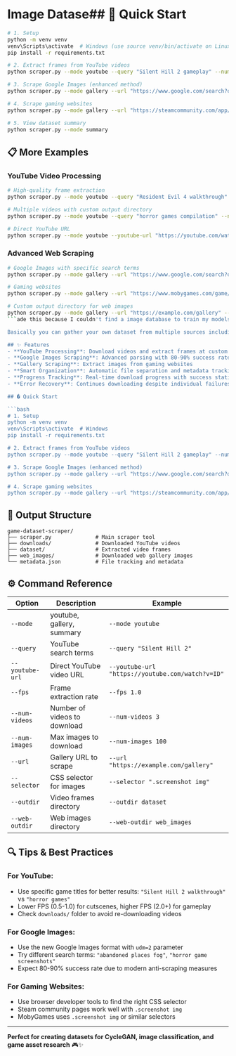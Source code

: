 # Image Datase## 🚀 Quick Start

```bash
# 1. Setup
python -m venv venv
venv\Scripts\activate  # Windows (use source venv/bin/activate on Linux/Mac)
pip install -r requirements.txt

# 2. Extract frames from YouTube videos
python scraper.py --mode youtube --query "Silent Hill 2 gameplay" --num-videos 3 --fps 1

# 3. Scrape Google Images (enhanced method)
python scraper.py --mode gallery --url "https://www.google.com/search?q=foggy+town&udm=2" --selector img --num-images 100

# 4. Scrape gaming websites
python scraper.py --mode gallery --url "https://steamcommunity.com/app/12345/screenshots" --selector ".screenshot img" --num-images 50

# 5. View dataset summary
python scraper.py --mode summary
```

## 📋 More Examples

### YouTube Video Processing
```bash
# High-quality frame extraction
python scraper.py --mode youtube --query "Resident Evil 4 walkthrough" --num-videos 1 --fps 2

# Multiple videos with custom output directory
python scraper.py --mode youtube --query "horror games compilation" --num-videos 5 --fps 0.5 --outdir horror_frames

# Direct YouTube URL
python scraper.py --mode youtube --youtube-url "https://youtube.com/watch?v=VIDEO_ID" --fps 1
```

### Advanced Web Scraping
```bash
# Google Images with specific search terms
python scraper.py --mode gallery --url "https://www.google.com/search?q=abandoned+places&udm=2" --num-images 200

# Gaming websites
python scraper.py --mode gallery --url "https://www.mobygames.com/game/123/screenshots/" --selector ".screenshot img" --num-images 30

# Custom output directory for web images
python scraper.py --mode gallery --url "https://example.com/gallery" --selector "img" --web-outdir custom_images
```ade this because I couldn't find a image database to train my models. With this, you will be able to scrape youtube videos and extract frames from it etc. 

Basically you can gather your own dataset from multiple sources including YouTube gameplay videos, Google Images, and gaming websites.

## ✨ Features
- **YouTube Processing**: Download videos and extract frames at custom FPS
- **Google Images Scraping**: Advanced parsing with 80-90% success rates  
- **Gallery Scraping**: Extract images from gaming websites
- **Smart Organization**: Automatic file separation and metadata tracking
- **Progress Tracking**: Real-time download progress with success statistics
- **Error Recovery**: Continues downloading despite individual failures

## � Quick Start

```bash
# 1. Setup
python -m venv venv
venv\Scripts\activate  # Windows
pip install -r requirements.txt

# 2. Extract frames from YouTube videos
python scraper.py --mode youtube --query "Silent Hill 2 gameplay" --num-videos 3 --fps 1

# 3. Scrape Google Images (enhanced method)
python scraper.py --mode gallery --url "https://www.google.com/search?q=foggy+town&udm=2" --selector img --num-images 100

# 4. Scrape gaming websites
python scraper.py --mode gallery --url "https://steamcommunity.com/app/12345/screenshots" --selector ".screenshot img" --num-images 50
```

## 📁 Output Structure
```
game-dataset-scraper/
├── scraper.py              # Main scraper tool
├── downloads/              # Downloaded YouTube videos  
├── dataset/                # Extracted video frames
├── web_images/             # Downloaded web gallery images
└── metadata.json           # File tracking and metadata
```

## ⚙️ Command Reference

| Option | Description | Example |
|--------|-------------|---------|
| `--mode` | youtube, gallery, summary | `--mode youtube` |
| `--query` | YouTube search terms | `--query "Silent Hill 2"` |
| `--youtube-url` | Direct YouTube video URL | `--youtube-url "https://youtube.com/watch?v=ID"` |
| `--fps` | Frame extraction rate | `--fps 1.0` |
| `--num-videos` | Number of videos to download | `--num-videos 3` |
| `--num-images` | Max images to download | `--num-images 100` |
| `--url` | Gallery URL to scrape | `--url "https://example.com/gallery"` |
| `--selector` | CSS selector for images | `--selector ".screenshot img"` |
| `--outdir` | Video frames directory | `--outdir dataset` |
| `--web-outdir` | Web images directory | `--web-outdir web_images` |


## 🔍 Tips & Best Practices

### For YouTube:
- Use specific game titles for better results: `"Silent Hill 2 walkthrough"` vs `"horror games"`
- Lower FPS (0.5-1.0) for cutscenes, higher FPS (2.0+) for gameplay
- Check `downloads/` folder to avoid re-downloading videos

### For Google Images:
- Use the new Google Images format with `udm=2` parameter
- Try different search terms: `"abandoned places fog"`, `"horror game screenshots"`
- Expect 80-90% success rate due to modern anti-scraping measures

### For Gaming Websites:
- Use browser developer tools to find the right CSS selector
- Steam community pages work well with `.screenshot img`
- MobyGames uses `.screenshot img` or similar selectors

---
**Perfect for creating datasets for CycleGAN, image classification, and game asset research** 🎮✨